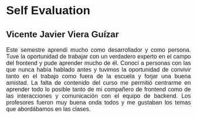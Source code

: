 <style>
@import url('https://fonts.googleapis.com/css2?family=Montserrat:wght@300;400&display=swap');

div {
    font-family: 'Montserrat', sans-serif;
    font-size: 16px;
    text-align: justify;
}
</style>
<div>

# Self Evaluation
## Vicente Javier Viera Guízar
Este semestre aprendí mucho como desarrollador y como persona. Tuve la oportunidad de trabajar con un verdadero experto en el campo del frontend y pude aprender mucho de él. Conocí a personas con las que nunca había hablado antes y tuvimos la oportunidad de convivir tanto en el trabajo como fuera de la escuela y forjar una buena amistad. La falta de contenido del curso me permitió centrarme en aprender todo lo posible tanto de mi compañero de frontend como de las interacciones y comunicación con el equipo de backend. Los profesores fueron muy buena onda todos y me gustaban los temas que abordábamos en las clases.
</div>